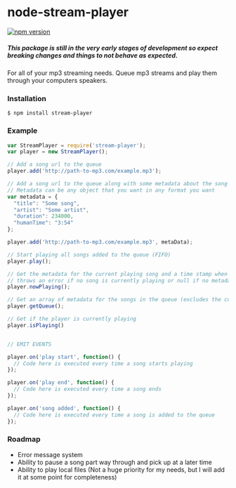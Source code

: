 # node-stream-player
[![npm version](https://badge.fury.io/js/stream-player.svg)](http://badge.fury.io/js/stream-player)

##### This package is still in the very early stages of development so expect breaking changes and things to not behave as expected.

For all of your mp3 streaming needs. Queue mp3 streams and play them through your computers speakers.

### Installation
```
$ npm install stream-player
```

### Example
```javascript
var StreamPlayer = require('stream-player');
var player = new StreamPlayer();

// Add a song url to the queue
player.add('http://path-to-mp3.com/example.mp3');

// Add a song url to the queue along with some metadata about the song
// Metadata can be any object that you want in any format you want
var metadata = {
  "title": "Some song",
  "artist": "Some artist",
  "duration": 234000,
  "humanTime": "3:54"
};

player.add('http://path-to-mp3.com/example.mp3', metaData);

// Start playing all songs added to the queue (FIFO)
player.play();

// Get the metadata for the current playing song and a time stamp when it started playing
// throws an error if no song is currently playing or null if no metadata was given
player.nowPlaying();

// Get an array of metadata for the songs in the queue (excludes the current playing song)
player.getQueue();

// Get if the player is currently playing
player.isPlaying()


// EMIT EVENTS

player.on('play start', function() {
  // Code here is executed every time a song starts playing
});

player.on('play end', function() {
  // Code here is executed every time a song ends
});

player.on('song added', function() {
  // Code here is executed every time a song is added to the queue
});
```

### Roadmap
- Error message system
- Ability to pause a song part way through and pick up at a later time
- Ability to play local files (Not a huge priority for my needs, but I will add it at some point for completeness)
